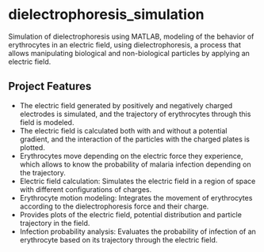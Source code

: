 # dielectrophoresis_simulation
Simulation of dielectrophoresis using MATLAB, modeling of the behavior of erythrocytes in an electric field, using dielectrophoresis, a process that allows manipulating biological and non-biological particles by applying an electric field.
## Project Features
* The electric field generated by positively and negatively charged electrodes is simulated, and the trajectory of erythrocytes through this field is modeled.
* The electric field is calculated both with and without a potential gradient, and the interaction of the particles with the charged plates is plotted.
* Erythrocytes move depending on the electric force they experience, which allows to know the probability of malaria infection depending on the trajectory.
* Electric field calculation: Simulates the electric field in a region of space with different configurations of charges.
* Erythrocyte motion modeling: Integrates the movement of erythrocytes according to the dielectrophoresis force and their charge.
* Provides plots of the electric field, potential distribution and particle trajectory in the field.
* Infection probability analysis: Evaluates the probability of infection of an erythrocyte based on its trajectory through the electric field.
